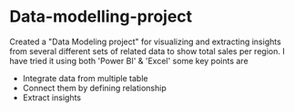 # Data-modelling-project


Created a "Data Modeling project" for visualizing and extracting insights from several different sets of related data to show total sales per region.
I have tried it using both 'Power BI' & 'Excel'
some key points are
- Integrate data from multiple table
- Connect them by defining relationship
- Extract insights
